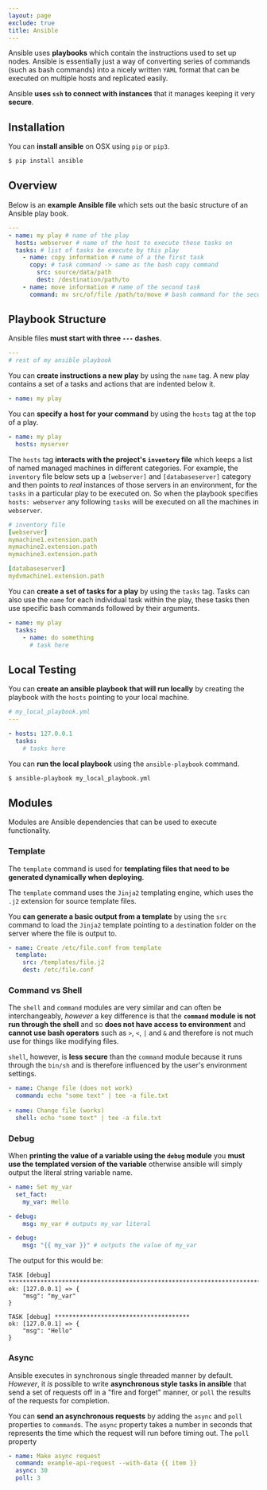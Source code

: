 ```yaml
---
layout: page
exclude: true
title: Ansible
---
```


Ansible uses **playbooks** which contain the instructions used to set up nodes. Ansible is essentially just a way of converting series of commands (such as bash commands) into a nicely written `YAML` format that can be executed on multiple hosts and replicated easily.

Ansible **uses `ssh` to connect with instances** that it manages keeping it very **secure**.

## Installation

You can **install ansible** on OSX using `pip` or `pip3`.
```bash
$ pip install ansible
```

## Overview

Below is an **example Ansible file** which sets out the basic structure of an Ansible play book.
```yaml
---
- name: my play # name of the play
  hosts: webserver # name of the host to execute these tasks on
  tasks: # list of tasks be execute by this play
    - name: copy information # name of a the first task
      copy: # task command -> same as the bash copy command
        src: source/data/path
        dest: /destination/path/to
    - name: move information # name of the second task
      command: mv src/of/file /path/to/move # bash command for the second command
```

## Playbook Structure

Ansible files **must start with three `---` dashes**.
```yaml
---
# rest of my ansible playbook
```

You can **create instructions a new play** by using the `name` tag. A new play contains a set of a tasks and actions that are indented below it.
```yaml
- name: my play
```

You can **specify a host for your command** by using the `hosts` tag at the top of a play.
```yaml
- name: my play
  hosts: myserver
```

The `hosts` tag **interacts with the project's `inventory` file** which keeps a list of named managed machines in different categories. For example, the `inventory` file below sets up a `[webserver]` and `[databaseserver]` category and then points to *real* instances of those servers in an environment, for the `tasks` in a particular play to be executed on. So when the playbook specifies `hosts: webserver` any following `tasks` will be executed on all the machines in `webserver`.
```yaml
# inventory file
[webserver]
mymachine1.extension.path
mymachine2.extension.path
mymachine3.extension.path

[databaseserver]
mydvmachine1.extension.path
```

You can **create a set of tasks for a play** by using the `tasks` tag. Tasks can also use the `name` for each individual task within the play, these tasks then use specific bash commands followed by their arguments.
```yaml
- name: my play
  tasks:
    - name: do something
      # task here
```

## Local Testing

You can **create an ansible playbook that will run locally** by creating the playbook with the `hosts` pointing to your local machine.

```yaml
# my_local_playbook.yml
---

- hosts: 127.0.0.1
  tasks:
    # tasks here
```

You can **run the local playbook** using the `ansible-playbook` command.
```bash
$ ansible-playbook my_local_playbook.yml
```

## Modules

Modules are Ansible dependencies that can be used to execute functionality.

### Template

The `template` command is used for **templating files that need to be generated dynamically when deploying**.

The `template` command uses the `Jinja2` templating engine, which uses the `.j2` extension for source template files.

You **can generate a basic output from a template** by using the `src` command to load the `Jinja2` template pointing to a `dest`ination folder on the server where the file is output to.
```yaml
- name: Create /etc/file.conf from template
  template:
    src: /templates/file.j2
    dest: /etc/file.conf
```

### Command vs Shell

The `shell` and `command` modules are very similar and can often be interchangeably, *however* a key difference is that the **`command` module is not run through the shell** and so **does not have access to environment** and **cannot use bash operators** such as `>`, `<`, `|` and `&` and therefore is not much use for things like modifying files.

`shell`, however, is **less secure** than the `command` module because it runs through the `bin/sh` and is therefore influenced by the user's environment settings.
```yaml
- name: Change file (does not work)
  command: echo "some text" | tee -a file.txt
 
- name: Change file (works)
  shell: echo "some text" | tee -a file.txt
```

### Debug

When **printing the value of a variable using the `debug` module** you **must use the templated version of the variable** otherwise ansible will simply output the literal string variable name.
```yaml
- name: Set my_var
  set_fact:
    my_var: Hello

- debug:
    msg: my_var # outputs my_var literal

- debug:
    msg: "{{ my_var }}" # outputs the value of my_var
```

The output for this would be:
```
TASK [debug] ***************************************************************************************************************************************************************************
ok: [127.0.0.1] => {
    "msg": "my_var"
}

TASK [debug] **************************************
ok: [127.0.0.1] => {
    "msg": "Hello"
}
```

### Async

Ansible executes in synchronous single threaded manner by default. *However*, it *is* possible to write **asynchronous style tasks in ansible** that send a set of requests off in a "fire and forget" manner, or `poll` the results of the requests for completion.

You can **send an asynchronous requests** by adding the `async` and `poll` properties to `command`s. The `async` property takes a number in seconds that represents the time which the request will run before timing out. The `poll` property
```yaml
- name: Make async request
  command: example-api-request --with-data {{ item }}
  async: 30
  poll: 3
```


<!--stackedit_data:
eyJoaXN0b3J5IjpbMzQyNzI1NDQsLTMxNTgwMzQ4OCwxODQ2Nj
kzOTQwLDU3MjI1ODkyLDkwMjgwNzU5NywzMDYyNzE1NzEsMjE2
NDQxNzY1LC0zMzYzNzIzNDRdfQ==
-->
